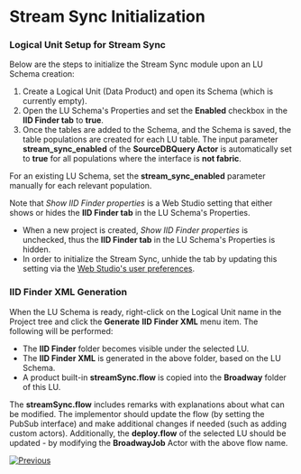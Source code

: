 # Stream Sync Initialization

### Logical Unit Setup for Stream Sync

Below are the steps to initialize the Stream Sync module upon an LU Schema creation:

1. Create a Logical Unit (Data Product) and open its Schema (which is currently empty). 
2. Open the LU Schema's Properties and set the **Enabled** checkbox in the **IID Finder tab** to **true**.
3. Once the tables are added to the Schema, and the Schema is saved, the table populations are created for each LU table. The input parameter **stream_sync_enabled** of the **SourceDBQuery Actor** is automatically set to **true** for all populations where the interface is **not fabric**.

For an existing LU Schema, set the **stream_sync_enabled** parameter manually for each relevant population.

<web>

Note that *Show IID Finder properties* is a Web Studio setting that either shows or hides the **IID Finder tab** in the LU Schema's Properties. 

* When a new project is created, *Show IID Finder properties* is unchecked, thus the **IID Finder tab** in the LU Schema's Properties is hidden. 
* In order to initialize the Stream Sync, unhide the tab by updating this setting via the [Web Studio's user preferences](/articles/04_fabric_studio/04_user_preferences.md). 

</web>

### IID Finder XML Generation

When the LU Schema is ready, right-click on the Logical Unit name in the Project tree and click the **Generate** **IID Finder XML** menu item. The following will be performed:

* The **IID Finder** folder becomes visible under the selected LU.
* The **IID Finder XML** is generated in the above folder, based on the LU Schema.
* A product built-in **streamSync.flow** is copied into the **Broadway** folder of this LU.

The **streamSync.flow** includes remarks with explanations about what can be modified. The implementor should update the flow (by setting the PubSub interface) and make additional changes if needed (such as adding custom actors). Additionally, the **deploy.flow** of the selected LU should be updated - by modifying the **BroadwayJob** Actor with the above flow name.



[![Previous](/articles/images/Previous.png)](01_stream_sync_overview.md)
